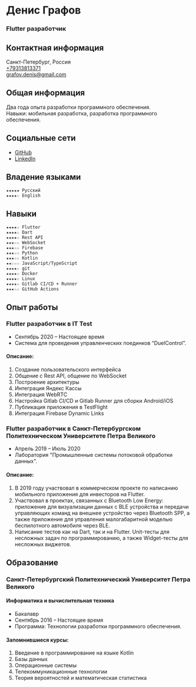 # Денис Графов
### Flutter разработчик

## Контактная информация
Санкт-Петербург, Россия  
[+79313813371](tel:+79313813371)  
[grafov.denis@gmail.com](mailto:grafov.denis@gmail.com)  

## Общая информация
Два года опыта разработки программного обеспечения.  
Навыки: мобильная разработка, разработка программного обеспечения.  

## Социальные сети
* [GitHub](https://github.com/grafovdenis)
* [LinkedIn](https://www.linkedin.com/in/denis-grafov/)

## Владение языками
    ★★★★★ Русский
    ★★★★☆ English

## Навыки
    ★★★★☆ Flutter
    ★★★★☆ Dart
    ★★★★☆ Rest API
    ★★★☆☆ WebSocket
    ★★★☆☆ Firebase
    ★★★☆☆ Python
    ★★★☆☆ Kotlin
    ★★☆☆☆ JavaScript/TypeScript
    ★★★★☆ git
    ★★★★☆ Docker
    ★★★★☆ Linux
    ★★★★☆ Gitlab CI/CD + Runner
    ★★★☆☆ GitHub Actions

## Опыт работы
### Flutter разработчик в IT Test
* Сентябрь 2020 – Настоящее время
* Система для проведения управленческих поединков “DuelControl”.

#### Описание:
1. Создание пользовательского интерфейса 
2. Общение с Rest API, общение по WebSocket 
3. Построение архитектуры 
4. Интеграция Яндекс Кассы 
5. Интеграция WebRTC 
6. Настройка Gitlab CI/CD и Gitlab Runner для сборки Android/iOS 
7. Публикация приложения в TestFlight
8. Интеграция Firebase Dynamic Links

### Flutter разработчик в Санкт-Петербургском Политехническом Университете Петра Великого
* Апрель 2019 – Июль 2020
* Лаборатория "Промышленные системы потоковой обработки данных".  

#### Описание:
1. В 2019 году участвовал в коммерческом проекте по написанию мобильного приложения для инвесторов на Flutter.
2. Участвовал в проектах, связанных с Bluetooth Low Energy: приложение для визуализации данных с BLE устройства и передачи управляющих команд на внешнее устройство через Bluetooth SPP, а также приложение для управления малогабаритной моделью беспилотного автомобиля через BLE.
3. Написание тестов как на Dart, так и на Flutter. Unit-тесты для несложных задач по программированию, а также Widget-тесты для несложных виджетов.

## Образование
### Санкт-Петербургский Политехнический Университет Петра Великого
#### Информатика и вычислительная техника
* Бакалавр
* Сентябрь 2016 – Настоящее время
* Программа: Технологии разработки программного обеспечения.

#### Запомнившиеся курсы:
1. Введение в программирование на языке Kotlin
2. Базы данных
3. Операционные системы
4. Телекоммуникационные технологии
5. Теория вероятностей и математическая статистика